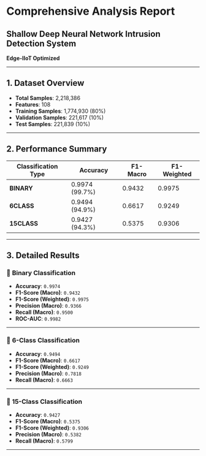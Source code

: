 # Comprehensive Analysis Report  
## Shallow Deep Neural Network Intrusion Detection System  
**Edge-IIoT Optimized**

---

## 1. Dataset Overview

- **Total Samples**: 2,218,386  
- **Features**: 108  
- **Training Samples**: 1,774,930 (80%)  
- **Validation Samples**: 221,617 (10%)  
- **Test Samples**: 221,839 (10%)

---

## 2. Performance Summary

| Classification Type | Accuracy     | F1-Macro | F1-Weighted |
|----------------------|--------------|----------|--------------|
| **BINARY**           | 0.9974 (99.7%) | 0.9432   | 0.9975       |
| **6CLASS**           | 0.9494 (94.9%) | 0.6617   | 0.9249       |
| **15CLASS**          | 0.9427 (94.3%) | 0.5375   | 0.9306       |

---

## 3. Detailed Results

### 🔹 **Binary Classification**
- **Accuracy**: `0.9974`  
- **F1-Score (Macro)**: `0.9432`  
- **F1-Score (Weighted)**: `0.9975`  
- **Precision (Macro)**: `0.9366`  
- **Recall (Macro)**: `0.9500`  
- **ROC-AUC**: `0.9982`

---

### 🔹 **6-Class Classification**
- **Accuracy**: `0.9494`  
- **F1-Score (Macro)**: `0.6617`  
- **F1-Score (Weighted)**: `0.9249`  
- **Precision (Macro)**: `0.7818`  
- **Recall (Macro)**: `0.6663`

---

### 🔹 **15-Class Classification**
- **Accuracy**: `0.9427`  
- **F1-Score (Macro)**: `0.5375`  
- **F1-Score (Weighted)**: `0.9306`  
- **Precision (Macro)**: `0.5382`  
- **Recall (Macro)**: `0.5799`

---



